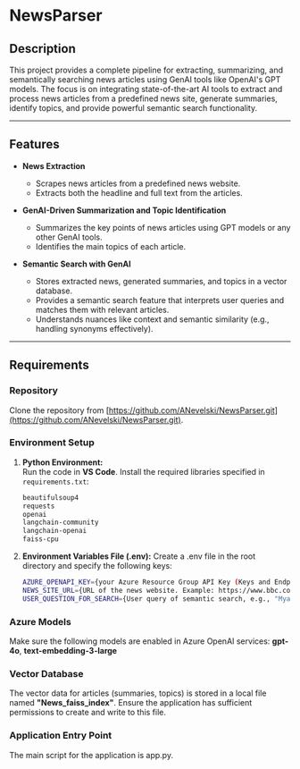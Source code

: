 # NewsParser

## Description  
This project provides a complete pipeline for extracting, summarizing, and semantically searching news articles using GenAI tools like OpenAI's GPT models. The focus is on integrating state-of-the-art AI tools to extract and process news articles from a predefined news site, generate summaries, identify topics, and provide powerful semantic search functionality.

---

## Features  
- **News Extraction**  
  - Scrapes news articles from a predefined news website.
  - Extracts both the headline and full text from the articles.

- **GenAI-Driven Summarization and Topic Identification**  
  - Summarizes the key points of news articles using GPT models or any other GenAI tools.
  - Identifies the main topics of each article.

- **Semantic Search with GenAI**  
  - Stores extracted news, generated summaries, and topics in a vector database.  
  - Provides a semantic search feature that interprets user queries and matches them with relevant articles.  
  - Understands nuances like context and semantic similarity (e.g., handling synonyms effectively).

---

## Requirements  
### Repository  
  Сlone the repository from [https://github.com/ANevelski/NewsParser.git](https://github.com/ANevelski/NewsParser.git).

### Environment Setup  
1. **Python Environment:**  
   Run the code in **VS Code**. Install the required libraries specified in `requirements.txt`:  
    ```bash
    beautifulsoup4 
    requests 
    openai 
    langchain-community 
    langchain-openai
    faiss-cpu
2. **Environment Variables File (.env):**
  Create a .env file in the root directory and specify the following keys:
    ```bash
    AZURE_OPENAPI_KEY={your Azure Resource Group API Key (Keys and Endpoint)}
    NEWS_SITE_URL={URL of the news website. Example: https://www.bbc.com/news} - A site should follows this articles structure: Headlines wrapped by H2 tags. The articles text wrapped by P tags.
    USER_QUESTION_FOR_SEARCH={User query of semantic search, e.g., "Myanmar news"}

### Azure Models
Make sure the following models are enabled in Azure OpenAI services: **gpt-4o**, **text-embedding-3-large**

### Vector Database
  The vector data for articles (summaries, topics) is stored in a local file named **"News_faiss_index"**. Ensure the application has sufficient permissions to create and write to this file.
  
### Application Entry Point
  The main script for the application is app.py.
